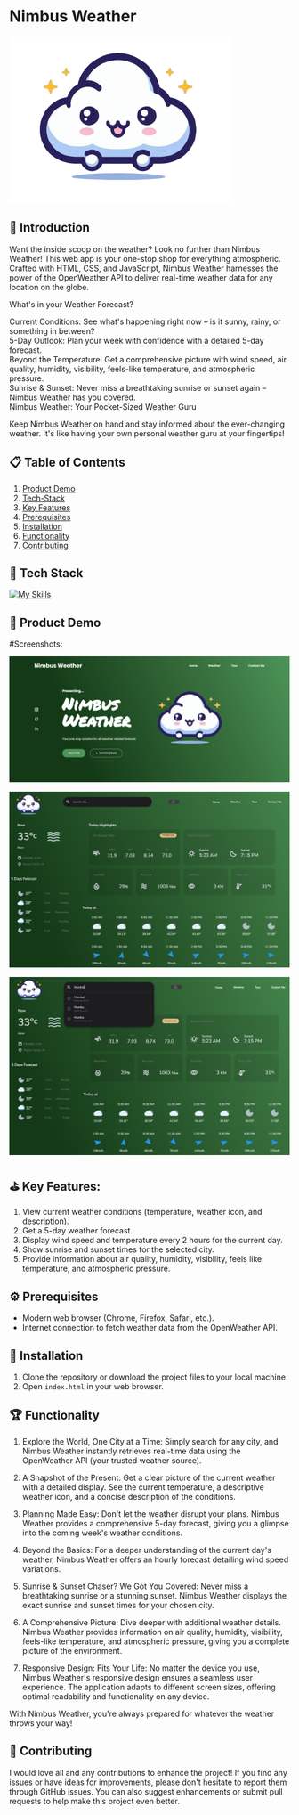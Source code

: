 # Nimbus Weather
![Nimbus Weather](/hero-img.png)

## 🧾 Introduction

Want the inside scoop on the weather? Look no further than Nimbus Weather! This web app is your one-stop shop for everything atmospheric.  Crafted with HTML, CSS, and JavaScript, Nimbus Weather harnesses the power of the OpenWeather API to deliver real-time weather data for any location on the globe.

What's in your Weather Forecast?

Current Conditions: See what's happening right now – is it sunny, rainy, or something in between? <br/>
5-Day Outlook: Plan your week with confidence with a detailed 5-day forecast.<br/>
Beyond the Temperature: Get a comprehensive picture with wind speed, air quality, humidity, visibility, feels-like temperature, and atmospheric pressure.<br/>
Sunrise & Sunset: Never miss a breathtaking sunrise or sunset again – Nimbus Weather has you covered.<br/>
Nimbus Weather: Your Pocket-Sized Weather Guru<br/>

Keep Nimbus Weather on hand and stay informed about the ever-changing weather. It's like having your own personal weather guru at your fingertips!

## 📋 Table of Contents

1. [Product Demo](#product-demo)
2. [Tech-Stack](#tech-stack)
3. [Key Features](#key-features)
4. [Prerequisites](#prerequisites)
5. [Installation](#installation)
6. [Functionality](#functionality)
7. [Contributing](#contributing)


## 🧮 <a name="tech-stack">Tech Stack
[![My Skills](https://skillicons.dev/icons?i=html,css,js&theme=light)](https://skillicons.dev)

## 🚀 <a name="product-demo">Product Demo

#Screenshots:

![Nimbus Weather](/Demo/ss1.png)

![Nimbus Weather](/Demo/ss2.png)

![Nimbus Weather](/Demo/ss3.png)


## ⛳ <a name="key-features">Key Features:
1. View current weather conditions (temperature, weather icon, and description).<br/>
2. Get a 5-day weather forecast.<br/>
3. Display wind speed and temperature every 2 hours for the current day.<br/>
4. Show sunrise and sunset times for the selected city.<br/>
5. Provide information about air quality, humidity, visibility, feels like temperature, and atmospheric pressure.<br/>

## ⚙ <a name="prerequisites">Prerequisites
- Modern web browser (Chrome, Firefox, Safari, etc.).<br/>
- Internet connection to fetch weather data from the OpenWeather API.

## 👾 <a name="installation">Installation

1. Clone the repository or download the project files to your local machine.
2. Open `index.html` in your web browser.


## 🏆 <a name="functionality">Functionality


1. Explore the World, One City at a Time: Simply search for any city, and Nimbus Weather instantly retrieves real-time data using the OpenWeather API (your trusted weather source).<br/>

2. A Snapshot of the Present: Get a clear picture of the current weather with a detailed display. See the current temperature, a descriptive weather icon, and a concise description of the conditions.<br/>

3. Planning Made Easy: Don't let the weather disrupt your plans. Nimbus Weather provides a comprehensive 5-day forecast, giving you a glimpse into the coming week's weather conditions.<br/>

4. Beyond the Basics:  For a deeper understanding of the current day's weather, Nimbus Weather offers an hourly forecast detailing wind speed variations.<br/>

5. Sunrise & Sunset Chaser? We Got You Covered: Never miss a breathtaking sunrise or a stunning sunset. Nimbus Weather displays the exact sunrise and sunset times for your chosen city.<br/>

6. A Comprehensive Picture:  Dive deeper with additional weather details. Nimbus Weather provides information on air quality, humidity, visibility, feels-like temperature, and atmospheric pressure, giving you a complete picture of the environment.<br/>

7. Responsive Design: Fits Your Life: No matter the device you use, Nimbus Weather's responsive design ensures a seamless user experience. The application adapts to different screen sizes, offering optimal readability and functionality on any device.<br/>

With Nimbus Weather, you're always prepared for whatever the weather throws your way!<br/>


## 📩 <a name="contributing">Contributing

I would love all and any contributions to enhance the project! If you find any issues or have ideas for improvements, please don't hesitate to report them through GitHub issues. You can also suggest enhancements or submit pull requests to help make this project even better.
